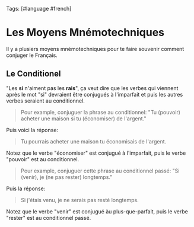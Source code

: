 Tags: [#language #french]

# Les Moyens Mnémotechniques

Il y a plusiers moyens mnémotechniques pour te faire souvenir comment conjuger le Français.

## Le Conditionel

"Les **si** n'aiment pas les **rais**", ça veut dire que les verbes qui viennent après le mot "si" devraient être conjugués à l'imparfait et puis les autres verbes seraient au conditionnel.

> Pour example, conjuguer la phrase au conditionnel:
> "Tu (pouvoir) acheter une maison si tu (économiser) de l'argent."

Puis voici la réponse:

> Tu pourrais acheter une maison tu économisais de l'argent.

Notez que le verbe "économiser" est conjugué à l'imparfait, puis le verbe "pouvoir" est au conditionnel.

> Pour example, conjuguer cette phrase au conditionnel passé:
> "Si (venir), je (ne pas rester) longtemps."

Puis la réponse:

> Si j'étais venu, je ne serais pas resté longtemps.

Notez que le verbe "venir" est conjugué àu plus-que-parfait, puis le verbe "rester" est au conditionnel passé.